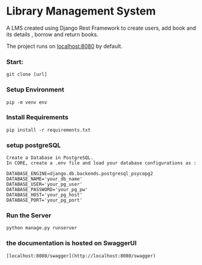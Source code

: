 # Library Management System

A LMS created using Django Rest Framework to create users, add book and its details , borrow and return books.

The project runs on [localhost:8080](http://localhost:8080) by default.

### Start:

    git clone [url]

### Setup Environment

    pip -m venv env

### Install Requirements

    pip install -r requirements.txt

### setup postgreSQL

    Create a Database in PostgreSQL.
    In CORE, create a .env file and load your database configurations as :

    DATABASE_ENGINE=django.db.backends.postgresql_psycopg2
    DATABASE_NAME='your_db_name'
    DATABASE_USER='your_pg_user'
    DATABASE_PASSWORD='your_pg_pw'
    DATABASE_HOST='your_pg_host'
    DATABASE_PORT='your_pg_port'

### Run the Server

    python manage.py runserver

### the documentation is hosted on SwaggerUI

    [localhost:8080/swagger](http://localhost:8080/swagger)
